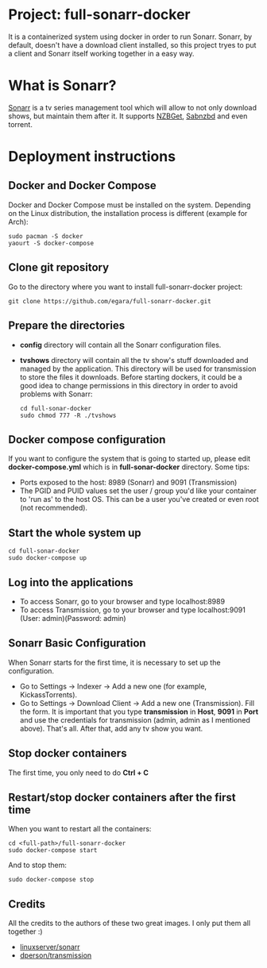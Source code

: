 # Project: full-sonarr-docker
It is a containerized system using docker in order to run Sonarr. Sonarr, by default, doesn't have a download client installed, so this project tryes to put a client and Sonarr itself working together in a easy way.

# What is Sonarr? ##

[Sonarr](https://sonarr.tv/) is a tv series management tool which will allow to not only download shows, but maintain them after it. It supports [NZBGet](http://nzbget.net), [Sabnzbd](http://sabnzbd.org) and even torrent.

# Deployment instructions #

## Docker and Docker Compose ##

Docker and Docker Compose must be installed on the system. Depending on the Linux distribution, the installation process is different (example for Arch):

    sudo pacman -S docker
    yaourt -S docker-compose

## Clone git repository ##

Go to the directory where you want to install full-sonarr-docker project:

    git clone https://github.com/egara/full-sonarr-docker.git
    
## Prepare the directories ##

- **config** directory will contain all the Sonarr configuration files.
- **tvshows** directory will contain all the tv show's stuff downloaded and managed by the application. This directory will be used for transmission to store the files it downloads. Before starting dockers, it could be a good idea to change permissions in this directory in order to avoid problems with Sonarr:


      cd full-sonar-docker
      sudo chmod 777 -R ./tvshows

## Docker compose configuration ##

If you want to configure the system that is going to started up, please edit **docker-compose.yml** which is in **full-sonar-docker** directory. Some tips:

- Ports exposed to the host: 8989 (Sonarr) and 9091 (Transmission)
- The PGID and PUID values set the user / group you'd like your container to 'run as' to the host OS. This can be a user you've created or even root (not recommended).

## Start the whole system up ##

    cd full-sonar-docker
    sudo docker-compose up
    
## Log into the applications ##

- To access Sonarr, go to your browser and type localhost:8989
- To access Transmission, go to your browser and type localhost:9091 (User: admin)(Password: admin)

## Sonarr Basic Configuration ##
When Sonarr starts for the first time, it is necessary to set up the configuration.

- Go to Settings -> Indexer -> Add a new one (for example, KickassTorrents).
- Go to Settings -> Download Client -> Add a new one (Transmission). Fill the form. It is important that you type **transmission** in **Host**, **9091** in **Port** and use the credentials for transmission (admin, admin as I mentioned above). That's all. After that, add any tv show you want.

## Stop docker containers ##
The first time, you only need to do **Ctrl + C**

## Restart/stop docker containers after the first time ##
When you want to restart all the containers:

    cd <full-path>/full-sonarr-docker
    sudo docker-compose start
    
And to stop them:

    sudo docker-compose stop
    
## Credits ##
All the credits to the authors of these two great images. I only put them all together :)

- [linuxserver/sonarr](https://github.com/linuxserver/docker-sonarr)
- [dperson/transmission](https://hub.docker.com/r/dperson/transmission/)

